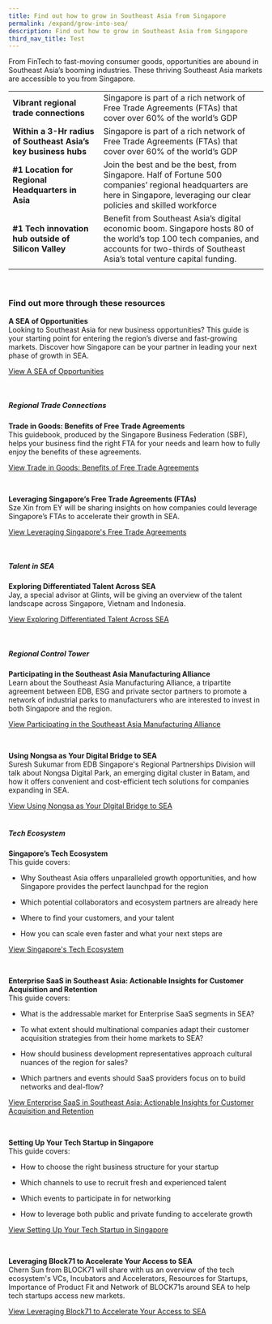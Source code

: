 ```yaml
---
title: Find out how to grow in Southeast Asia from Singapore
permalink: /expand/grow-into-sea/
description: Find out how to grow in Southeast Asia from Singapore
third_nav_title: Test
---
```

From FinTech to fast-moving consumer goods, opportunities are abound in Southeast Asia’s booming industries. These thriving Southeast Asia markets are accessible to you from Singapore.


|  |  | 
| -------- | -------- | 
| <b>Vibrant regional trade connections</b>    | Singapore is part of a rich network of Free Trade Agreements (FTAs) that cover over 60% of the world’s GDP    | 
| <b>Within a 3-Hr radius of Southeast Asia’s key business hubs</b>  | Singapore is part of a rich network of Free Trade Agreements (FTAs) that cover over 60% of the world’s GDP    | 
| <b>#1 Location for Regional Headquarters in Asia</b>  | Join the best and be the best, from Singapore. Half of Fortune 500 companies’ regional headquarters are here in Singapore, leveraging our clear policies and skilled workforce   | 
| <b>#1 Tech innovation hub outside of Silicon Valley</b>  | Benefit from Southeast Asia’s digital economic boom. Singapore hosts 80 of the world’s top 100 tech companies, and accounts for two-thirds of Southeast Asia’s total venture capital funding.  | 
| |  |

<br>

### Find out more through these resources

<b>A SEA of Opportunities</b><br>
Looking to Southeast Asia for new business opportunities? This guide is your starting point for entering the region’s diverse and fast-growing markets. Discover how Singapore can be your partner in leading your next phase of growth in SEA.
<br>

[View A SEA of Opportunities](https://www.edb.gov.sg/en/setting-up-in-singapore/business-guides/a-sea-of-opportunities-understanding-southeast-asia.html)<br>

<br>

##### Regional Trade Connections<br>
<b>Trade in Goods: Benefits of Free Trade Agreements</b><br>
This guidebook, produced by the Singapore Business Federation (SBF), helps your business find the right FTA for your needs and learn how to fully enjoy the benefits of these agreements.<br>
	
[View Trade in Goods: Benefits of Free Trade Agreements]( https://www.edb.gov.sg/en/business-insights/market-and-industry-reports/trade-in-goods-benefits-of-free-trade-agreements.html)<br>

<br>

<b>Leveraging Singapore’s Free Trade Agreements (FTAs)</b><br>
Sze Xin from EY will be sharing insights on how companies could leverage Singapore’s FTAs to accelerate their growth in SEA.<br>

[View Leveraging Singapore's Free Trade Agreements](https://edbsingapore.thinkific.com/courses/ey-leveraging-singapore-s-free-trade-agreements-ftas)<br>

<br>

##### Talent in SEA<br>
<b>Exploring Differentiated Talent Across SEA</b><br>
Jay, a special advisor at Glints, will be giving an overview of the talent landscape across Singapore, Vietnam and Indonesia.<br>

[View Exploring Differentiated Talent Across SEA](https://edbsingapore.thinkific.com/courses/glints-exploring-differentiated-talent-across-sea)<br>

<br>

##### Regional Control Tower<br>
<b>Participating in the Southeast Asia Manufacturing Alliance</b><br>
Learn about the Southeast Asia Manufacturing Alliance, a tripartite agreement between EDB, ESG and private sector partners to promote a network of industrial parks to manufacturers who are interested to invest in both Singapore and the region.	<br>

[View Participating in the Southeast Asia Manufacturing Alliance](https://edbsingapore.thinkific.com/courses/participating-sma)<br>

<br>

<b>Using Nongsa as Your Digital Bridge to SEA</b><br>
Suresh Sukumar from EDB Singapore's Regional Partnerships Division will talk about Nongsa Digital Park, an emerging digital cluster in Batam, and how it offers convenient and cost-efficient tech solutions for companies expanding in SEA.<br>

[View Using Nongsa as Your DIgital Bridge to SEA](https://edbsingapore.thinkific.com/courses/nongsa-your-digital-bridge-to-sea)<br>
<br>

##### Tech Ecosystem<br>
<b> Singapore’s Tech Ecosystem</b><br>
This guide covers:&nbsp;

*   Why Southeast Asia offers unparalleled growth opportunities, and how Singapore provides the perfect launchpad for the region&nbsp;
    
*   Which potential collaborators and ecosystem partners are already here&nbsp;
    
*   Where to find your customers, and your talent&nbsp;
    
*   How you can scale even faster and what your next steps are<br>
 
[View Singapore's Tech Ecosystem](https://www.edb.gov.sg/en/setting-up-in-singapore/business-guides/singapore-tech-ecosystem.html)<br>

<br>

<b>Enterprise SaaS in Southeast Asia: Actionable Insights for Customer Acquisition and Retention</b><br>
This guide covers:&nbsp;

*   What is the addressable market for Enterprise SaaS segments in SEA?&nbsp;
    
*   To what extent should multinational companies adapt their customer acquisition strategies from their home markets to SEA?&nbsp;
    
*   How should business development representatives approach cultural nuances of the region for sales?&nbsp;
    
*   Which partners and events should SaaS providers focus on to build networks and deal-flow?<br>

[View Enterprise SaaS in Southeast Asia: Actionable Insights for Customer Acquisition and Retention ](https://www.edb.gov.sg/en/setting-up-in-singapore/business-guides/enterprise-saas-in-southeast-asia-actionable-insights-for-customer-acquisition-and-retention.html)<br>

<br>

<b>Setting Up Your Tech Startup in Singapore</b><br>
This guide covers:&nbsp;

*   How to choose the right business structure for your startup&nbsp;
    
*   Which channels to use to recruit fresh and experienced talent&nbsp;
    
*   Which events to participate in for networking&nbsp;
    
*   How to leverage both public and private funding to accelerate growth<br>

[View Setting Up Your Tech Startup in Singapore ](https://www.edb.gov.sg/en/setting-up-in-singapore/business-guides/setting-up-your-tech-startup-in-singapore.html)<br>

<br>

<b>Leveraging Block71 to Accelerate Your Access to SEA</b><br>
Chern Sun from BLOCK71 will share with us an overview of the tech ecosystem's VCs, Incubators and Accelerators, Resources for Startups, Importance of Product Fit and Network of BLOCK71s around SEA to help tech startups access new markets.<br>

[View Leveraging Block71 to Accelerate Your Access to SEA ](https://edbsingapore.thinkific.com/courses/block71-leveraging-singapore-s-largest-tech-startup-hub-to-accelerate-your-access-to-sea)<br>